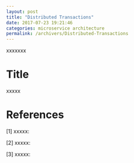 ```yaml
---
layout: post
title: "Distributed Transactions"
date: 2017-07-23 19:21:46
categories: microservice architecture
permalink: /archivers/Distributed-Transactions
---
```


xxxxxxx

<!--more-->

# Title

xxxxx

# References

[1] xxxxx: []()

[2] xxxxx: []()

[3] xxxxx: []()







